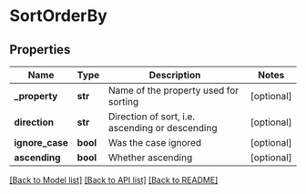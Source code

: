 # SortOrderBy

## Properties
Name | Type | Description | Notes
------------ | ------------- | ------------- | -------------
**_property** | **str** | Name of the property used for sorting | [optional] 
**direction** | **str** | Direction of sort, i.e. ascending or descending | [optional] 
**ignore_case** | **bool** | Was the case ignored | [optional] 
**ascending** | **bool** | Whether ascending | [optional] 

[[Back to Model list]](../README.md#documentation-for-models) [[Back to API list]](../README.md#documentation-for-api-endpoints) [[Back to README]](../README.md)


